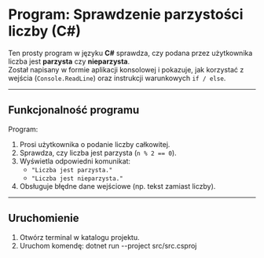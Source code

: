 # Program: Sprawdzenie parzystości liczby (C#)

Ten prosty program w języku **C#** sprawdza, czy podana przez użytkownika liczba jest **parzysta** czy **nieparzysta**.  
Został napisany w formie aplikacji konsolowej i pokazuje, jak korzystać z wejścia (`Console.ReadLine`) oraz instrukcji warunkowych `if / else`.

---

## Funkcjonalność programu

Program:

1. Prosi użytkownika o podanie liczby całkowitej.
2. Sprawdza, czy liczba jest parzysta (`n % 2 == 0`).
3. Wyświetla odpowiedni komunikat:
   - `"Liczba jest parzysta."`
   - `"Liczba jest nieparzysta."`
4. Obsługuje błędne dane wejściowe (np. tekst zamiast liczby).

---

## Uruchomienie

1. Otwórz terminal w katalogu projektu.
2. Uruchom komendę:
   dotnet run --project src/src.csproj
